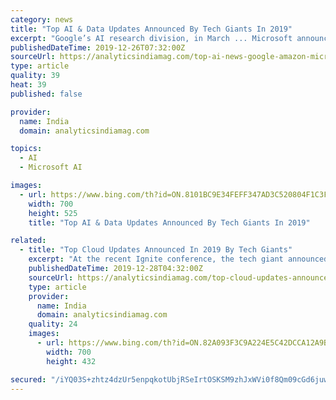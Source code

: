```yaml
---
category: news
title: "Top AI & Data Updates Announced By Tech Giants In 2019"
excerpt: "Google’s AI research division, in March ... Microsoft announced a series of new Azure services and developer technologies that put advanced capabilities spanning artificial intelligence, mixed reality, internet of things and blockchain in the hands ..."
publishedDateTime: 2019-12-26T07:32:00Z
sourceUrl: https://analyticsindiamag.com/top-ai-news-google-amazon-microsoft-updates-2019-machine-learning/
type: article
quality: 39
heat: 39
published: false

provider:
  name: India
  domain: analyticsindiamag.com

topics:
  - AI
  - Microsoft AI

images:
  - url: https://www.bing.com/th?id=ON.8101BC9E34FEFF347AD3C520804F1C3F
    width: 700
    height: 525
    title: "Top AI & Data Updates Announced By Tech Giants In 2019"

related:
  - title: "Top Cloud Updates Announced In 2019 By Tech Giants"
    excerpt: "At the recent Ignite conference, the tech giant announced a number of updattes on the cloud from which Azure Synapse Analytics was the most popular one. Microsoft Synapse Analytics promises to bridge between data warehouse and data lakes in a single experience and improve the BI and machine learning capabilities. This platform is basically ..."
    publishedDateTime: 2019-12-28T04:32:00Z
    sourceUrl: https://analyticsindiamag.com/top-cloud-updates-announced-in-2019-by-tech-giants/
    type: article
    provider:
      name: India
      domain: analyticsindiamag.com
    quality: 24
    images:
      - url: https://www.bing.com/th?id=ON.82A093F3C9A224E5C42DCCA12A9B9801
        width: 700
        height: 432

secured: "/iYQ03S+zhtz4dzUr5enpqkotUbjRSeIrtOSKSM9zhJxWVi0f8Qm09cGd6juwOFV7o0rasYoDU9FLkjt9BN4VB8XJ4tHzEPk4YYoGQR6JTMOr4eh4G9wjJNJjy33lCJrfXvLSoXCurojRAOoEByLBvKkMV70qVZcX16ewX8eODT4hMppQtdio+SVaBEvvA12LWpYzCJWw9ZJZC4yWnw8+aPw2Si+wvrh4pObSL5adrArGVxNjpdxJ9w9Avjb6yeYeL6wydJll66q8AHy1zfXeg==;pk2k/SRuQ43QYKX0knwqsA=="
---
```


